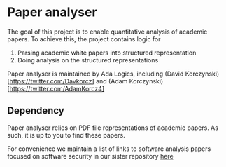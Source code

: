 # Paper analyser
The goal of this project is to enable quantitative analysis of 
academic papers. To achieve this, the project contains logic for

1. Parsing academic white papers into structured representation
1. Doing analysis on the structured representations

Paper analyser is maintained by Ada Logics, including (David Korczynski)[https://twitter.com/Davkorcz] and (Adam Korczynski)[https://twitter.com/AdamKorcz4]

## Dependency
Paper analyser relies on PDF file representations of academic papers.
As such, it is up to you to find these papers. 

For convenience we maintain a list of links to software analysis papers
focused on software security in our sister repository [here](https://github.com/AdaLogics/software-security-paper-list)
